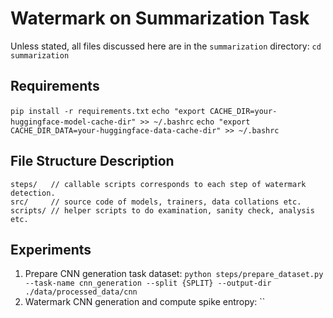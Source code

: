 # Watermark on Summarization Task
Unless stated, all files discussed here are in the `summarization` directory: `cd summarization`

## Requirements
`pip install -r requirements.txt`
`echo "export CACHE_DIR=your-huggingface-model-cache-dir" >> ~/.bashrc`
`echo "export CACHE_DIR_DATA=your-huggingface-data-cache-dir" >> ~/.bashrc`

## File Structure Description
```shellscript
steps/   // callable scripts corresponds to each step of watermark detection.
src/     // source code of models, trainers, data collations etc. 
scripts/ // helper scripts to do examination, sanity check, analysis etc.
```

## Experiments

1. Prepare CNN generation task dataset: `python steps/prepare_dataset.py --task-name cnn_generation --split {SPLIT} --output-dir ./data/processed_data/cnn`
2. Watermark CNN generation and compute spike entropy: ``